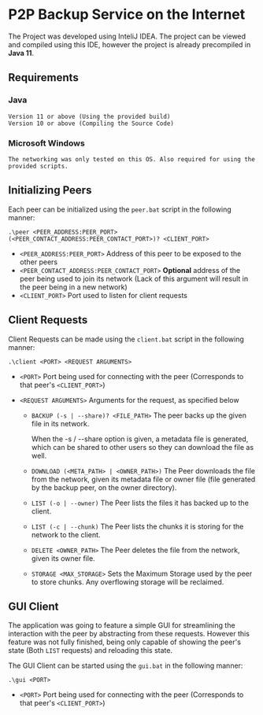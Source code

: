 # P2P Backup Service on the Internet

The Project was developed using InteliJ IDEA. The project can be viewed and compiled using this IDE, 
however the project is already precompiled in **Java 11**.

## Requirements
### Java 
    Version 11 or above (Using the provided build)
    Version 10 or above (Compiling the Source Code)

### Microsoft Windows 
    The networking was only tested on this OS. Also required for using the provided scripts.

## Initializing Peers
Each peer can be initialized using the `peer.bat` script in the following manner:

`.\peer <PEER_ADDRESS:PEER_PORT> (<PEER_CONTACT_ADDRESS:PEER_CONTACT_PORT>)? <CLIENT_PORT>`

- `<PEER_ADDRESS:PEER_PORT>` Address of this peer to be exposed to the other peers
- `<PEER_CONTACT_ADDRESS:PEER_CONTACT_PORT>` **Optional** address of the peer being used to join 
its network (Lack of this argument will result in the peer being in a new network)
- `<CLIENT_PORT>` Port used to listen for client requests

## Client Requests
Client Requests can be made using the `client.bat` script in the following manner:

`.\client <PORT> <REQUEST ARGUMENTS>`

- `<PORT>` Port being used for connecting with the peer (Corresponds to that peer's `<CLIENT_PORT>`)

- `<REQUEST ARGUMENTS>` Arguments for the request, as specified below
    - `BACKUP (-s | --share)? <FILE_PATH>` The peer backs up the given file in its network.

        When the -s / --share option is given, a metadata file is generated, which can be 
        shared to other users so they can download the file as well.

    - `DOWNLOAD (<META_PATH> | <OWNER_PATH>)`
     The Peer downloads the file from the network, given its metadata file or owner file 
     (file generated by the backup peer, on the owner directory).

    - `LIST (-o | --owner)` The Peer lists the files it has backed up to the client.

    - `LIST (-c | --chunk)` The Peer lists the chunks it is storing for the network to the client.

    - `DELETE <OWNER_PATH>` The Peer deletes the file from the network, given its owner file.
      
    - `STORAGE <MAX_STORAGE>` Sets the Maximum Storage used by the peer to store chunks. Any 
    overflowing storage will be reclaimed.

## GUI Client
The application was going to feature a simple GUI for streamlining the interaction with the peer
by abstracting from these requests. However this feature was not fully finished, being only capable
of showing the peer's state (Both `LIST` requests) and reloading this state.

The GUI Client can be started using the `gui.bat` in the following manner:

`.\gui <PORT>`

- `<PORT>` Port being used for connecting with the peer (Corresponds to that peer's `<CLIENT_PORT>`)
